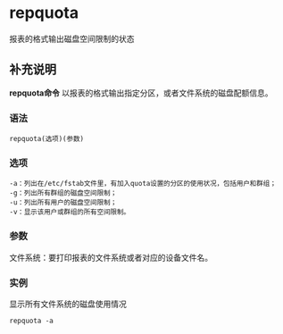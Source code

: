 repquota
===

报表的格式输出磁盘空间限制的状态

## 补充说明

**repquota命令** 以报表的格式输出指定分区，或者文件系统的磁盘配额信息。

### 语法

```shell
repquota(选项)(参数)
```

### 选项

```shell
-a：列出在/etc/fstab文件里，有加入quota设置的分区的使用状况，包括用户和群组；
-g：列出所有群组的磁盘空间限制；
-u：列出所有用户的磁盘空间限制；
-v：显示该用户或群组的所有空间限制。
```

### 参数

文件系统：要打印报表的文件系统或者对应的设备文件名。

### 实例

显示所有文件系统的磁盘使用情况

```shell
repquota -a
```


<!-- Linux命令行搜索引擎：https://jaywcjlove.github.io/linux-command/ -->
